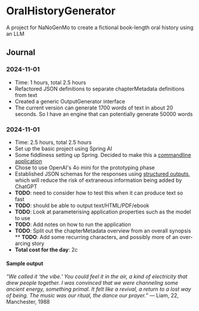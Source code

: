# OralHistoryGenerator
A project for NaNoGenMo to create a fictional book-length oral history using an LLM

## Journal
### 2024-11-01
* Time: 1 hours, total 2.5 hours
* Refactored JSON definitions to separate chapterMetadata definitions from text
* Created a generic OutputGenerator interface
* The current version can generate 1700 words of text in about 20 seconds. So I have an engine that can potentially generate 50000 words

### 2024-11-01
* Time: 2.5 hours, total 2.5 hours
* Set up the basic project using Spring AI
* Some fiddliness setting up Spring. Decided to make this a [commandline application](https://www.baeldung.com/spring-boot-console-app)
* Chose to use OpenAI's 4o mini for the prototyping phase
* Established JSON schemas for the responses using [structured outputs](https://spring.io/blog/2024/08/09/spring-ai-embraces-openais-structured-outputs-enhancing-json-response), which will reduce the risk of extraneous information being added by ChatGPT
* **TODO**: need to consider how to test this when it can produce text so fast
* **TODO**: should be able to output text/HTML/PDF/ebook
* **TODO**: Look at parameterising application properties such as the model to use
* **TODO**: Add notes on how to run the application
* **TODO**: Split out the chapterMetadata overview from an overall synopsis
** **TODO**: Add some recurring characters, and possibly more of an over-arcing story
* **Total cost for the day**: 2c 

#### Sample output
*“We called it ‘the vibe.’ You could feel it in the air, a kind of electricity that drew people together. I was convinced that we were channeling some ancient energy, something primal. It felt like a revival, a return to a lost way of being. The music was our ritual, the dance our prayer.”*
— Liam, 22, Manchester, 1988
